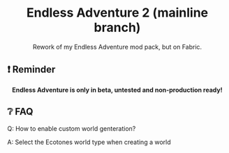 <div align="center">

# Endless Adventure 2 (mainline branch)
Rework of my Endless Adventure mod pack, but on Fabric.

<div align="left">

## :exclamation: Reminder

<div align="center">

**Endless Adventure is only in beta, untested and non-production ready!**

<div align="left">

## :grey_question: FAQ
Q: How to enable custom world genteration?

A: Select the Ecotones world type when creating a world
